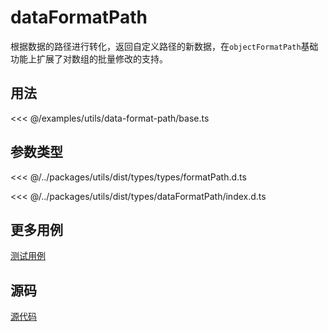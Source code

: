 # dataFormatPath

根据数据的路径进行转化，返回自定义路径的新数据，在`objectFormatPath`基础功能上扩展了对数组的批量修改的支持。

## 用法

<<< @/examples/utils/data-format-path/base.ts

## 参数类型

<<< @/../packages/utils/dist/types/types/formatPath.d.ts

<<< @/../packages/utils/dist/types/dataFormatPath/index.d.ts

## 更多用例

[测试用例](https://github.com/nixwai/mortise-tenon/blob/main/packages/utils/src/dataFormatPath/index.test.ts)

## 源码

[源代码](https://github.com/nixwai/mortise-tenon/blob/main/packages/utils/src/dataFormatPath/index.ts)

